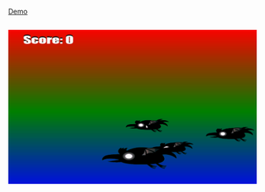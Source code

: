 [Demo](https://thomasanders.github.io/my-first-shooter/)
##
![Screen](https://github.com/thomasanders/my-first-shooter/blob/main/Animation-shooter.gif)
